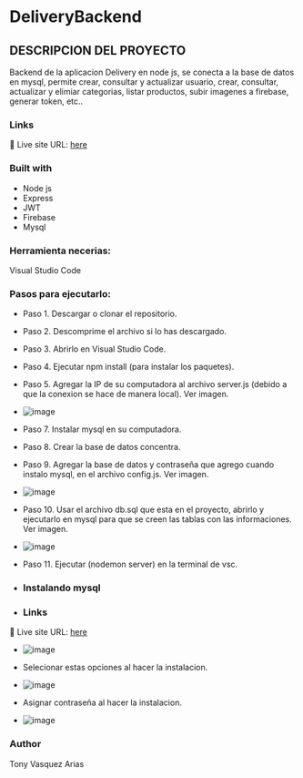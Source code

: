 # DeliveryBackend

## DESCRIPCION DEL PROYECTO

Backend de la aplicacion Delivery en node js, se conecta a la base de datos en mysql, permite crear, consultar y actualizar usuario, crear, consultar, actualizar y elimiar categorias, listar productos, subir imagenes a firebase, generar token, etc..

### Links
📌 Live site URL: [here](https://github.com/Tonyva002/nodeBackend)

### Built with

- Node js
- Express
- JWT
- Firebase
- Mysql

### Herramienta necerias:

Visual Studio Code

### Pasos para ejecutarlo:

- Paso 1. Descargar o clonar el repositorio.
  
- Paso 2. Descomprime el archivo si lo has descargado.
  
- Paso 3. Abrirlo en Visual Studio Code.
  
- Paso 4. Ejecutar npm install (para instalar los paquetes).
  
- Paso 5. Agregar la IP de su computadora al archivo server.js (debido a que la conexion se hace de manera local). Ver imagen.
- ![image](https://github.com/user-attachments/assets/06fe1148-d11b-411a-af7e-9974b5b1662d)
 
- Paso 7. Instalar mysql en su computadora.

- Paso 8. Crear la base de datos concentra.
  
- Paso 9. Agregar la base de datos y contraseña que agrego cuando instalo mysql, en el archivo config.js. Ver imagen.
  
- ![image](https://github.com/user-attachments/assets/d3b045bc-ec05-4691-afac-c8a7a001ba1a)

  
- Paso 10. Usar el archivo db.sql  que esta en el proyecto, abrirlo y ejecutarlo en mysql para que se creen las tablas con las informaciones. Ver imagen.

- ![image](https://github.com/user-attachments/assets/e3f417c6-0d8d-45b4-85e2-f730ed98bd56)

  
- Paso 11. Ejecutar (nodemon server) en la terminal de vsc.

- ### Instalando mysql
- ### Links
📌 Live site URL: [here](https://www.mysql.com/downloads/)

- ![image](https://github.com/user-attachments/assets/6521d6ba-6592-4b80-acb6-d2f05a42b49b)

- Selecionar estas opciones al hacer la instalacion.

- ![image](https://github.com/user-attachments/assets/9fb9c975-060c-48c3-a171-93b80962adf1)

- Asignar contraseña al hacer la instalacion.

- ![image](https://github.com/user-attachments/assets/eee9fd91-7d4d-4fe4-8a5d-50d11cc7a264)




### Author

Tony Vasquez Arias
